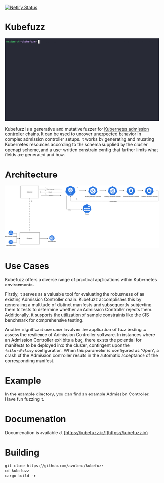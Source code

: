 [![Netlify Status](https://api.netlify.com/api/v1/badges/c6fd71ec-9f4e-4b7b-8c66-8847c80c315a/deploy-status)](https://app.netlify.com/sites/venerable-elf-25fd96/deploys)

# Kubefuzz

![](img/demo.gif)

Kubefuzz is a generative and mutative fuzzer for [Kubernetes admission controller](https://kubernetes.io/docs/reference/access-authn-authz/admission-controllers/) chains. It can be used to uncover unexpected behavior in complex admission controller setups. It works by generating and mutating Kubernetes resources according to the schema supplied by the cluster openapi scheme, and a user written constrain config that further limits what fields are generated and how.

# Architecture

![](img/architecture.drawio.png)

# Use Cases

Kubefuzz offers a diverse range of practical applications within Kubernetes environments.

Firstly, it serves as a valuable tool for evaluating the robustness of an existing Admission Controller chain. Kubefuzz accomplishes this by generating a multitude of distinct manifests and subsequently subjecting them to tests to determine whether an Admission Controller rejects them. Additionally, it supports the utilization of sample constraints like the CIS benchmark for comprehensive testing.

Another significant use case involves the application of fuzz testing to assess the resilience of Admission Controller software. In instances where an Admission Controller exhibits a bug, there exists the potential for manifests to be deployed into the cluster, contingent upon the `failurePolicy` configuration. When this parameter is configured as 'Open', a crash of the Admission controller results in the automatic acceptance of the corresponding manifest.

# Example

In the example directory, you can find an example Admission Controller. Have fun fuzzing it.

# Documenation

Documenation is available at [https://kubefuzz.io/](https://kubefuzz.io)

# Building

```
git clone https://github.com/avolens/kubefuzz
cd kubefuzz
cargo build -r
```
